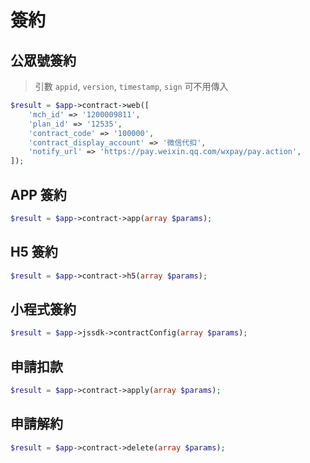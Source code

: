 # 簽約

## 公眾號簽約

> 引數 `appid`, `version`, `timestamp`, `sign` 可不用傳入

```php
$result = $app->contract->web([
    'mch_id' => '1200009811',
    'plan_id' => '12535',
    'contract_code' => '100000',
    'contract_display_account' => '微信代扣',
    'notify_url' => 'https://pay.weixin.qq.com/wxpay/pay.action',
]);
```

## APP 簽約

```php
$result = $app->contract->app(array $params);
```

## H5 簽約

```php
$result = $app->contract->h5(array $params);
```

## 小程式簽約

```php
$result = $app->jssdk->contractConfig(array $params);
```

## 申請扣款

```php
$result = $app->contract->apply(array $params);
```

## 申請解約

```php
$result = $app->contract->delete(array $params);
```
